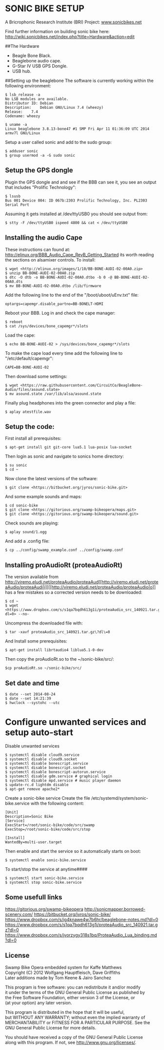 SONIC BIKE SETUP
===================
A Bricrophonic Research Institute (BRI) Project: www.sonicbikes.net

Find further information on building sonic bike here:
http://wiki.sonicbikes.net/index.php?title=Hardware&action=edit

##The Hardware
- Beagle Bone Black.
- Beaglebone audio cape.
- G-Star IV USB GPS Dongle.
- USB hub.

##Setting up the beaglebone
The software is currently working within the following environment:<br />

    $ lsb_release -a
    No LSB modules are available. 
    Distributor ID:	Debian 
    Description:	Debian GNU/Linux 7.4 (wheezy) 
    Release:	7.4 
    Codename: wheezy

    $ uname -a   
    Linux beaglebone 3.8.13-bone47 #1 SMP Fri Apr 11 01:36:09 UTC 2014 armv7l GNU/Linux

Setup a user called sonic and add to the sudo group: <br />
 
    $ adduser sonic
    $ group usermod -a -G sudo sonic

## Setup the GPS dongle
Plugin the GPS dongle and and see if the BBB can see it, you see an output that includes "Prolific Technology":

    $ lsusb
    Bus 001 Device 004: ID 067b:2303 Prolific Technology, Inc. PL2303 Serial Port


Assuming it gets installed at /dev/ttyUSB0 you should see output from:

    $ stty -F /dev/ttyUSB0 ispeed 4800 && cat < /dev/ttyUSB0

## Installing the audio Cape
These instructions can found at: <http://elinux.org/BBB_Audio_Cape_RevB_Getting_Started>
its worth reading the sections on alsamixer controls.
To install:

    $ wget <http://elinux.org/images/1/10/BB-BONE-AUDI-02-00A0.zip>
    $ unzip BB-BONE-AUDI-02-00A0.zip	
    $ dtc -O dtb -o BB-BONE-AUDI-02-00A0.dtbo -b 0 -@ BB-BONE-AUDI-02-00A0.dts
    $ mv BB-BONE-AUDI-02-00A0.dtbo /lib/firmware

Add the following line to the end of the "/boot/uboot/uEnv.txt" file: 

    optargs=capemgr.disable_partno=BB-BONELT-HDMI

Reboot your BBB. Log in and check the cape manager:

    $ reboot
    $ cat /sys/devices/bone_capemgr*/slots

Load the cape:

    $ echo BB-BONE-AUDI-02 > /sys/devices/bone_capemgr*/slots

To make the cape load every time add the following line to "/etc/default/capemgr":

    CAPE=BB-BONE-AUDI-02
 
Then download some settings:

    $ wget <https://raw.githubusercontent.com/CircuitCo/BeagleBone-Audio/files/asound.state>
    $ mv asound.state /var/lib/alsa/asound.state 

Finally plug headphones into the green connector and play a file:

    $ aplay atestfile.wav

## Setup the code:
First install all prerequisites:

    $ apt-get install git git-core lua5.1 lua-posix lua-socket

Then login as sonic and navigate to sonics home directory:

    $ su sonic
    $ cd ~

Now clone the latest versions of the software:
    
    $ git clone <https://bitbucket.org/jyros/sonic-bike.git>

And some example sounds and maps:

    $ cd sonic-bike
    $ git clone <https://gitorious.org/swamp-bikeopera/maps.git>
    $ git clone <https://gitorious.org/swamp-bikeopera/sound.git>

Check sounds are playing:
 
    $ aplay sound/1.ogg

And add a .config file:

    $ cp ../config/swamp_example.conf ../config/swamp.conf

## Installing proAudioRt (proteaAudioRt)
The version available from <http://viremo.eludi.net/proteaAudio/proteaAud[[http://viremo.eludi.net/proteaAudio/proteaAudi|i]][[http://viremo.eludi.net/proteaAudio/proteaAudio|o]]> has a few mistakes so a corrected version needs to be downloaded:

    $ cd ~
    $ wget <https://www.dropbox.com/s/s1qa7bqdh613g1i/proteaAudio_src_140921.tar.gz?dl=0> --no-

Uncompress the downloaded file with:

    $ tar -xavf proteaAudio_src_140921.tar.gz\?dl\=0

And Install some prerequisites:

    $ apt-get install librtaudio4 liblua5.1-0-dev

Then copy the proAudioRt.so to the ~/sonic-bike/src/:
    
    $cp proAudioRt.so ~/sonic-bike/src/

## Set date and time

    $ date --set 2014-08-24
    $ date --set 14:21:39
    $ hwclock --systohc --utc

# Configure unwanted services and setup auto-start
Disable unwanted services
    
    $ systemctl disable cloud9.service
    $ systemctl disable cloud9.socket
    $ systemctl disable bonescript.service
    $ systemctl disable bonescript.socket
    $ systemctl disable bonescript-autorun.service
    $ systemctl disable gdm.service # graphical login
    $ systemctl disable mpd.service # music player daemon
    $ update-rc.d lightdm disable
    $ apt-get remove apache2*

Create a sonic-bike service
Create the file /etc/systemd/system/sonic-bike.service with the following content:

    [Unit]
    Description=Sonic Bike
    [Service]
    ExecStart=/root/sonic-bike/code/src/swamp
    ExecStop=/root/sonic-bike/code/src/stop

    [Install]
    WantedBy=multi-user.target

Then enable and start the service so it automatically starts on boot:

    $ systemctl enable sonic-bike.service

To start/stop the service at anytime####

    $ systemctl start sonic-bike.service
    $ systemctl stop sonic-bike.service

## Some usefull links
<https://gitorious.org/swamp-bikeopera>
<http://sonicmapper.borrowed-scenery.com/>
<https://bitbucket.org/jyros/sonic-bike/>
<https://www.dropbox.com/s/ig4knawe4w7b6hr/beaglebone-notes.md?dl=0>
<https://www.dropbox.com/s/s1qa7bqdh613g1i/proteaAudio_src_140921.tar.gz?dl=0>
<https://www.dropbox.com/s/jvorzygy318s1bq/ProteaAudio_Lua_binding.md?dl=0>

License
------------------
Swamp Bike Opera embedded system for Kaffe Matthews <br>
Copyright (C) 2012 Wolfgang Hauptfleisch, Dave Griffiths<br>
Later additions made by Tom Keene & Jairo Sanchez<br>

This program is free software: you can redistribute it and/or modify<br>
it under the terms of the GNU General Public License as published by<br>
the Free Software Foundation, either version 3 of the License, or<br>
(at your option) any later version.<br>

This program is distributed in the hope that it will be useful,<br>
but WITHOUT ANY WARRANTY; without even the implied warranty of<br>
MERCHANTABILITY or FITNESS FOR A PARTICULAR PURPOSE.  See the<br>
GNU General Public License for more details.<br>

You should have received a copy of the GNU General Public License<br>
along with this program.  If not, see <http://www.gnu.org/licenses/>.
